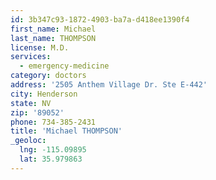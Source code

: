 ```yaml
---
id: 3b347c93-1872-4903-ba7a-d418ee1390f4
first_name: Michael
last_name: THOMPSON
license: M.D.
services:
  - emergency-medicine
category: doctors
address: '2505 Anthem Village Dr. Ste E-442'
city: Henderson
state: NV
zip: '89052'
phone: 734-385-2431
title: 'Michael THOMPSON'
_geoloc:
  lng: -115.09895
  lat: 35.979863
---
```

